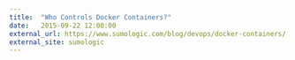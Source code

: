 ```yaml
---
title:  "Who Controls Docker Containers?"
date:   2015-09-22 12:00:00
external_url: https://www.sumologic.com/blog/devops/docker-containers/
external_site: sumologic
---
```

